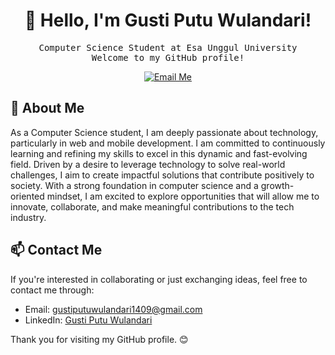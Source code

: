 <h1 align="center">👋 Hello, I'm Gusti Putu Wulandari!</h1>

<p align="center">
  <samp>Computer Science Student at Esa Unggul University</samp>
  <br>
  <samp>Welcome to my GitHub profile!</samp>
</p>

<p align="center">
  <a href="mailto:gustiputuwulandari1409@gmail.com">
    <img src="https://img.shields.io/badge/-Email Me-red?style=flat&logo=Gmail&logoColor=white" alt="Email Me">
  </a>
</p>

## 🚀 About Me
As a Computer Science student, I am deeply passionate about technology, particularly in web and mobile development. I am committed to continuously learning and refining my skills to excel in this dynamic and fast-evolving field. Driven by a desire to leverage technology to solve real-world challenges, I aim to create impactful solutions that contribute positively to society. With a strong foundation in computer science and a growth-oriented mindset, I am excited to explore opportunities that will allow me to innovate, collaborate, and make meaningful contributions to the tech industry.

## 📫 Contact Me

If you're interested in collaborating or just exchanging ideas, feel free to contact me through:

- Email: [gustiputuwulandari1409@gmail.com](mailto:gustiputuwulandari1409@gmail.com)
- LinkedIn: [Gusti Putu Wulandari](https://www.linkedin.com/in/gustiputuwulandari/)

Thank you for visiting my GitHub profile. 😊
